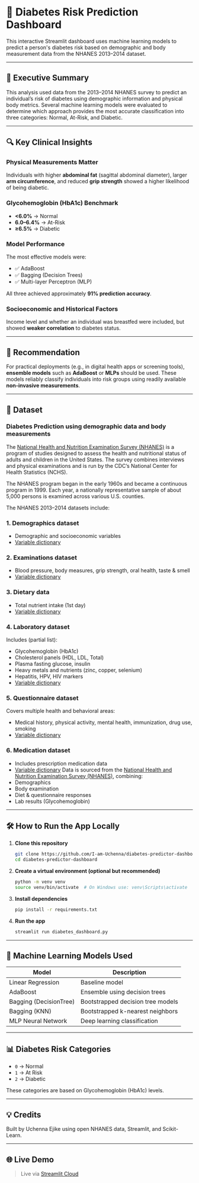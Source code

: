 # 🧠 Diabetes Risk Prediction Dashboard

This interactive Streamlit dashboard uses machine learning models to predict a person's diabetes risk based on demographic and body measurement data from the NHANES 2013–2014 dataset.

---

## 📌 Executive Summary
This analysis used data from the 2013–2014 NHANES survey to predict an individual’s risk of diabetes using demographic information and physical body metrics. Several machine learning models were evaluated to determine which approach provides the most accurate classification into three categories: Normal, At-Risk, and Diabetic.

---

## 🔍 Key Clinical Insights

### Physical Measurements Matter
Individuals with higher **abdominal fat** (sagittal abdominal diameter), larger **arm circumference**, and reduced **grip strength** showed a higher likelihood of being diabetic.

### Glycohemoglobin (HbA1c) Benchmark
- **<6.0%** → Normal
- **6.0–6.4%** → At-Risk
- **≥6.5%** → Diabetic

### Model Performance
The most effective models were:
- ✅ AdaBoost
- ✅ Bagging (Decision Trees)
- ✅ Multi-layer Perceptron (MLP)

All three achieved approximately **91% prediction accuracy**.

### Socioeconomic and Historical Factors
Income level and whether an individual was breastfed were included, but showed **weaker correlation** to diabetes status.

---

## 🧠 Recommendation
For practical deployments (e.g., in digital health apps or screening tools), **ensemble models** such as **AdaBoost** or **MLPs** should be used. These models reliably classify individuals into risk groups using readily available **non-invasive measurements**.

---

## 📂 Dataset

### Diabetes Prediction using demographic data and body measurements

The [National Health and Nutrition Examination Survey (NHANES)](https://www.cdc.gov/Nchs/Nhanes/about_nhanes.htm) is a program of studies designed to assess the health and nutritional status of adults and children in the United States. The survey combines interviews and physical examinations and is run by the CDC’s National Center for Health Statistics (NCHS).

The NHANES program began in the early 1960s and became a continuous program in 1999. Each year, a nationally representative sample of about 5,000 persons is examined across various U.S. counties.

The NHANES 2013–2014 datasets include:

### 1. Demographics dataset
- Demographic and socioeconomic variables
- [Variable dictionary](https://wwwn.cdc.gov/Nchs/Nhanes/Search/variablelist.aspx?Component=Demographics&CycleBeginYear=2013)

### 2. Examinations dataset
- Blood pressure, body measures, grip strength, oral health, taste & smell
- [Variable dictionary](https://wwwn.cdc.gov/Nchs/Nhanes/Search/variablelist.aspx?Component=Examination&CycleBeginYear=2013)

### 3. Dietary data
- Total nutrient intake (1st day)
- [Variable dictionary](https://wwwn.cdc.gov/Nchs/Nhanes/Search/variablelist.aspx?Component=Dietary&CycleBeginYear=2013)

### 4. Laboratory dataset
Includes (partial list):
- Glycohemoglobin (HbA1c)
- Cholesterol panels (HDL, LDL, Total)
- Plasma fasting glucose, insulin
- Heavy metals and nutrients (zinc, copper, selenium)
- Hepatitis, HPV, HIV markers
- [Variable dictionary](https://wwwn.cdc.gov/Nchs/Nhanes/Search/variablelist.aspx?Component=Laboratory&CycleBeginYear=2013)

### 5. Questionnaire dataset
Covers multiple health and behavioral areas:
- Medical history, physical activity, mental health, immunization, drug use, smoking
- [Variable dictionary](https://wwwn.cdc.gov/Nchs/Nhanes/Search/variablelist.aspx?Component=Questionnaire&CycleBeginYear=2013)

### 6. Medication dataset
- Includes prescription medication data
- [Variable dictionary](https://wwwn.cdc.gov/Nchs/Nhanes/Search/variablelist.aspx?Component=Questionnaire&CycleBeginYear=2013)
Data is sourced from the [National Health and Nutrition Examination Survey (NHANES)](https://www.cdc.gov/nchs/nhanes/), combining:
- Demographics
- Body examination
- Diet & questionnaire responses
- Lab results (Glycohemoglobin)

---

## 🛠️ How to Run the App Locally

1. **Clone this repository**
   ```bash
   git clone https://github.com/I-am-Uchenna/diabetes-predictor-dashboard.git
   cd diabetes-predictor-dashboard
   ```

2. **Create a virtual environment (optional but recommended)**
   ```bash
   python -m venv venv
   source venv/bin/activate  # On Windows use: venv\Scripts\activate
   ```

3. **Install dependencies**
   ```bash
   pip install -r requirements.txt
   ```

4. **Run the app**
   ```bash
   streamlit run diabetes_dashboard.py
   ```

---

## 🧠 Machine Learning Models Used

| Model                  | Description                       |
|------------------------|------------------------------------|
| Linear Regression      | Baseline model                    |
| AdaBoost               | Ensemble using decision trees     |
| Bagging (DecisionTree) | Bootstrapped decision tree models |
| Bagging (KNN)          | Bootstrapped k-nearest neighbors  |
| MLP Neural Network     | Deep learning classification      |

---

## 📊 Diabetes Risk Categories

- `0` → Normal  
- `1` → At Risk  
- `2` → Diabetic  

These categories are based on Glycohemoglobin (HbA1c) levels.

---

## 💡 Credits

Built by Uchenna Ejike using open NHANES data, Streamlit, and Scikit-Learn.

---

## 🌐 Live Demo

> Live via [Streamlit Cloud](https://diabetes-predictor-dashboard.streamlit.app/)
